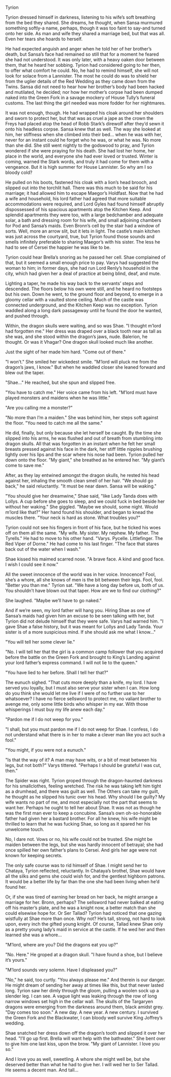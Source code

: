 
Tyrion


Tyrion dressed himself in darkness, listening to his wife’s soft breathing from the bed they shared. She dreams, he thought, when Sansa murmured something softly-a name, perhaps, though it was too faint to say-and turned onto her side. As man and wife they shared a marriage bed, but that was all. Even her tears she hoards to herself.

He had expected anguish and anger when he told her of her brother’s death, but Sansa’s face had remained so still that for a moment he feared she had not understood. It was only later, with a heavy oaken door between them, that he heard her sobbing. Tyrion had considered going to her then, to offer what comfort he could. No, he had to remind himself, she will not look for solace from a Lannister. The most he could do was to shield her from the uglier details of the Red Wedding as they came down from the Twins. Sansa did not need to hear how her brother’s body had been hacked and mutilated, he decided; nor how her mother’s corpse had been dumped naked into the Green Fork in a savage mockery of House Tully’s funeral customs. The last thing the girl needed was more fodder for her nightmares.

It was not enough, though. He had wrapped his cloak around her shoulders and sworn to protect her, but that was as cruel a jape as the crown the Freys had placed atop the head of Robb Stark’s direwolf after they’d sewn it onto his headless corpse. Sansa knew that as well. The way she looked at him, her stiffness when she climbed into their bed... when he was with her, never for an instant could he forget who he was, or what he was. No more than she did. She still went nightly to the godswood to pray, and Tyrion wondered if she were praying for his death. She had lost her home, her place in the world, and everyone she had ever loved or trusted. Winter is coming, warned the Stark words, and truly it had come for them with a vengeance. But it is high summer for House Lannister. So why am I so bloody cold?

He pulled on his boots, fastened his cloak with a lion’s head brooch, and slipped out into the torchlit hall. There was this much to be said for his marriage; it had allowed him to escape Maegor’s Holdfast. Now that he had a wife and household, his lord father had agreed that more suitable accommodations were required, and Lord Gyles had found himself abruptly dispossessed of his spacious apartments atop the Kitchen Keep. And splendid apartments they were too, with a large bedchamber and adequate solar, a bath and dressing room for his wife, and small adjoining chambers for Pod and Sansa’s maids. Even Bronn’s cell by the stair had a window of sorts. Well, more an arrow slit, but it lets in light. The castle’s main kitchen was just across the courtyard, true, but Tyrion found those sounds and smells infinitely preferable to sharing Maegor’s with his sister. The less he had to see of Cersei the happier he was like to be.

Tyrion could hear Brella’s snoring as he passed her cell. Shae complained of that, but it seemed a small enough price to pay. Varys had suggested the woman to him; in former days, she had run Lord Renly’s household in the city, which had given her a deal of practice at being blind, deaf, and mute.

Lighting a taper, he made his way back to the servants’ steps and descended. The floors below his own were still, and he heard no footsteps but his own. Down he went, to the ground floor and beyond, to emerge in a gloomy cellar with a vaulted stone ceiling. Much of the castle was connected underground, and the Kitchen Keep was no exception. Tyrion waddled along a long dark passageway until he found the door he wanted, and pushed through.

Within, the dragon skulls were waiting, and so was Shae. "I thought m’lord had forgotten me." Her dress was draped over a black tooth near as tall as she was, and she stood within the dragon’s jaws, nude. Balerion, he thought. Or was it Vhagar? One dragon skull looked much like another.

Just the sight of her made him hard. "Come out of there."

"I won’t." She smiled her wickedest smile. "M’lord will pluck me from the dragon’s jaws, I know." But when he waddled closer she leaned forward and blew out the taper.

"Shae..." He reached, but she spun and slipped free.

"You have to catch me." Her voice came from his left. "M’lord must have played monsters and maidens when he was little."

"Are you calling me a monster?"

"No more than I’m a maiden." She was behind him, her steps soft against the floor. "You need to catch me all the same."

He did, finally, but only because she let herself be caught. By the time she slipped into his arms, he was flushed and out of breath from stumbling into dragon skulls. All that was forgotten in an instant when he felt her small breasts pressed against his face in the dark, her stiff little nipples brushing lightly over his lips and the scar where his nose had been. Tyrion pulled her down onto the floor. "My giant," she breathed as he entered her. "My giant’s come to save me."

After, as they lay entwined amongst the dragon skulls, he rested his head against her, inhaling the smooth clean smell of her hair. "We should go back," he said reluctantly. "It must be near dawn. Sansa will be waking."

"You should give her dreamwine," Shae said, "like Lady Tanda does with Lollys. A cup before she goes to sleep, and we could fuck in bed beside her without her waking." She giggled. "Maybe we should, some night. Would m’lord like that?" Her hand found his shoulder, and began to knead the muscles there. "Your neck is hard as stone. What troubles you?"

Tyrion could not see his fingers in front of his face, but he ticked his woes off on them all the same. "My wife. My sister. My nephew. My father. The Tyrells." He had to move to his other hand. "Varys. Pycelle. Littlefinger. The Red Viper of Dorne." He had come to his last finger. "The face that stares back out of the water when I wash."

Shae kissed his maimed scarred nose. "A brave face. A kind and good face. I wish I could see it now."

All the sweet innocence of the world was in her voice. Innocence? Fool, she’s a whore, all she knows of men is the bit between their legs. Fool, fool. "Better you than me." Tyrion sat. "We have a long day before us, both of us. You shouldn’t have blown out that taper. How are we to find our clothing?"

She laughed. "Maybe we’ll have to go naked."

And if we’re seen, my lord father will hang you. Hiring Shae as one of Sansa’s maids had given him an excuse to be seen talking with her, but Tyrion did not delude himself that they were safe. Varys had warned him. "I gave Shae a false history, but it was meant for Lollys and Lady Tanda. Your sister is of a more suspicious mind. If she should ask me what I know..."

"You will tell her some clever lie."

"No. I will tell her that the girl is a common camp follower that you acquired before the battle on the Green Fork and brought to King’s Landing against your lord father’s express command. I will not lie to the queen."

"You have lied to her before. Shall I tell her that?"

The eunuch sighed. "That cuts more deeply than a knife, my lord. I have served you loyally, but I must also serve your sister when I can. How long do you think she would let me live if I were of no further use to her whatsoever? I have no fierce sellsword to protect me, no valiant brother to avenge me, only some little birds who whisper in my ear. With those whisperings I must buy my life anew each day."

"Pardon me if I do not weep for you."

"I shall, but you must pardon me if I do not weep for Shae. I confess, I do not understand what there is in her to make a clever man like you act such a fool."

"You might, if you were not a eunuch."

"Is that the way of it? A man may have wits, or a bit of meat between his legs, but not both?" Varys tittered. "Perhaps I should be grateful I was cut, then."

The Spider was right. Tyrion groped through the dragon-haunted darkness for his smallclothes, feeling wretched. The risk he was taking left him tight as a drumhead, and there was guilt as well. The Others can take my guilt, he thought as he slipped his tunic over his head. Why should I be guilty? My wife wants no part of me, and most especially not the part that seems to want her. Perhaps he ought to tell her about Shae. It was not as though he was the first man ever to keep a concubine. Sansa’s own oh-so-honorable father had given her a bastard brother. For all he knew, his wife might be thrilled to learn that he was fucking Shae, so long as it spared her his unwelcome touch.

No, I dare not. Vows or no, his wife could not be trusted. She might be maiden between the legs, but she was hardly innocent of betrayal; she had once spilled her own father’s plans to Cersei. And girls her age were not known for keeping secrets.

The only safe course was to rid himself of Shae. I might send her to Chataya, Tyrion reflected, reluctantly. In Chataya’s brothel, Shae would have all the silks and gems she could wish for, and the gentlest highborn patrons. It would be a better life by far than the one she had been living when he’d found her.

Or, if she was tired of earning her bread on her back, he might arrange a marriage for her. Bronn, perhaps? The sellsword had never balked at eating off his master’s plate, and he was a knight now, a better match than she could elsewise hope for. Or Ser Tallad? Tyrion had noticed that one gazing wistfully at Shae more than once. Why not? He’s tall, strong, not hard to look upon, every inch the gifted young knight. Of course, Tallad knew Shae only as a pretty young lady’s maid in service at the castle. If he wed her and then learned she was a whore...

"M’lord, where are you? Did the dragons eat you up?"

"No. Here." He groped at a dragon skull. "I have found a shoe, but I believe it’s yours."

"M’lord sounds very solemn. Have I displeased you?"

"No," he said, too curtly. "You always please me." And therein is our danger. He might dream of sending her away at times like this, but that never lasted long. Tyrion saw her dimly through the gloom, pulling a woolen sock up a slender leg. I can see. A vague light was leaking through the row of long narrow windows set high in the cellar wall. The skulls of the Targaryen dragons were emerging from the darkness around them, black amidst grey. "Day comes too soon." A new day. A new year. A new century. I survived the Green Fork and the Blackwater, I can bloody well survive King Joffrey’s wedding.

Shae snatched her dress down off the dragon’s tooth and slipped it over her head. "I’ll go up first. Brella will want help with the bathwater." She bent over to give him one last kiss, upon the brow. "My giant of Lannister. I love you so."

And I love you as well, sweetling. A whore she might well be, but she deserved better than what he had to give her. I will wed her to Ser Tallad. He seems a decent man. And tall...





